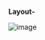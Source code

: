 **Layout-**

![image](https://user-images.githubusercontent.com/15225177/189638452-14c9a832-8eb7-4273-88e8-8c13591653aa.png)


